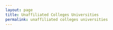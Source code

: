 ```yaml
---
layout: page
title: Unaffiliated Colleges Universities
permalink: unaffiliated colleges universities
---
```



